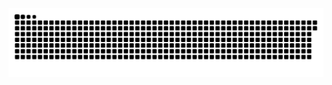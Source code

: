<picture>
  <source media="(prefers-color-scheme: dark)" srcset="https://raw.githubusercontent.com/MarineHakobyan/MarineHakobyan/33132f7a10ad142dfecd0c136a3af495b665e1ae/github-contribution-grid-snake-dark.svg" />
  <source media="(prefers-color-scheme: light)" srcset="https://raw.githubusercontent.com/MarineHakobyan/MarineHakobyan/33132f7a10ad142dfecd0c136a3af495b665e1ae/github-contribution-grid-snake.svg" />
  <img alt="github-snake" src="https://raw.githubusercontent.com/MarineHakobyan/MarineHakobyan/33132f7a10ad142dfecd0c136a3af495b665e1ae/github-contribution-grid-snake-dark.svg" />
</picture>
